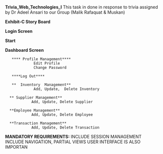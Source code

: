 **Trivia_Web_Technologies_I**
      This task in done in response to trivia assigned by Dr Adeel Ansari to our Group (Malik Rafaquat & Muskan)

**Exhibit-C Story Board**

**Login Screen**

**Start**

**Dashboard Screen**
       
       **** Profile Management****
                 Edit Profile
                 Change Password
                  
       ****Log Out****
       
       **  Inventory  Management**
                 Add, Update,  Delete Inventory
   
      ** Supplier Management**
                Add, Update, Delete Supplier

      **Employee Management**
                Add, Update, Delete Employee

      **Transaction Management**
                Add, Update, Delete Transaction
                      
**MANDATORY REQUIREMENTS:**
      INCLUDE SESSION MANAGEMENT
      INCLUDE NAVIGATION, PARTIAL VIEWS
      USER INTERFACE IS ALSO IMPORTAN


